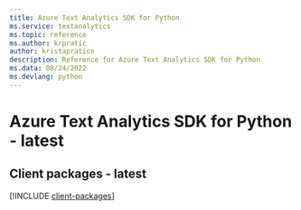 ```yaml
---
title: Azure Text Analytics SDK for Python
ms.service: textanalytics
ms.topic: reference
ms.author: krpratic
author: kristapratico
description: Reference for Azure Text Analytics SDK for Python
ms.data: 08/24/2022
ms.devlang: python
---
```

# Azure Text Analytics SDK for Python - latest

## Client packages - latest
[!INCLUDE [client-packages](text-analytics-client-index.md)]